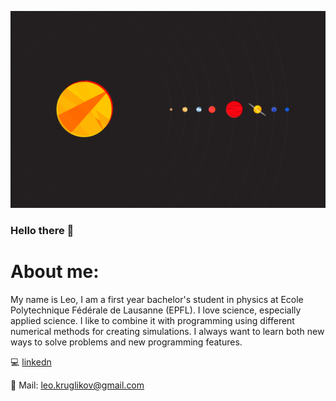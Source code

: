 ![..](https://github.com/leokruglikov/leokruglikov/blob/main/352042.png)
### Hello there 👋
# About me: 
My name is Leo, I am a first year bachelor's student in physics at Ecole Polytechnique Fédérale de Lausanne (EPFL). I love science, especially applied science. I like to combine it with programming using different numerical methods for creating simulations. I always want to learn both new ways to solve problems and new programming features.

:computer: [linkedn](www.linkedin.com/in/leo-kruglikov-47b028150)

:email: Mail: leo.kruglikov@gmail.com

<!--
**leokruglikov/leokruglikov** is a ✨ _special_ ✨ repository because its `README.md` (this file) appears on your GitHub profile.

Here are some ideas to get you started:

- 🔭 I’m currently working on ...
- 🌱 I’m currently learning ...
- 👯 I’m looking to collaborate on ...
- 🤔 I’m looking for help with ...
- 💬 Ask me about ...
- 📫 How to reach me: ...
- 😄 Pronouns: ...
- ⚡ Fun fact: ...
-->
